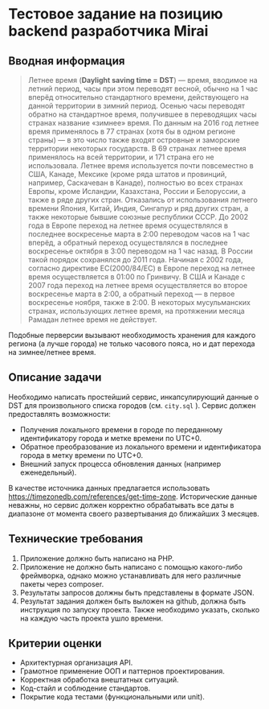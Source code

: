 # Тестовое задание на позицию backend разработчика Mirai

## Вводная информация
>Летнее время (**Daylight saving time = DST**) — время, вводимое на летний период, часы при этом переводят весной, обычно на 1 час вперёд относительно стандартного времени, действующего на данной территории в зимний период. Осенью часы переводят обратно на стандартное время, получившее в переводящих часы странах название «зимнее» время.
По данным на 2016 год летнее время применялось в 77 странах (хотя бы в одном регионе страны) — в это число также входят островные и заморские территории некоторых государств. В 69 странах летнее время применялось на всей территории, и 171 страна его не использовала.
Летнее время используется почти повсеместно в США, Канаде, Мексике (кроме ряда штатов и провинций, например, Саскачеван в Канаде), полностью во всех странах Европы, кроме Исландии, Казахстана, России и Белоруссии, а также в ряде других стран.
Отказались от использования летнего времени Япония, Китай, Индия, Сингапур и ряд других стран, а также некоторые бывшие союзные республики СССР.
До 2002 года в Европе переход на летнее время осуществлялся в последнее воскресенье марта в 2:00 переводом часов на 1 час вперёд, а обратный переход осуществлялся в последнее воскресенье октября в 3:00 переводом на 1 час назад. В России такой порядок сохранялся до 2011 года. Начиная с 2002 года, согласно директиве ЕС(2000/84/EC) в Европе переход на летнее время осуществляется в 01:00 по Гринвичу.
В США и Канаде с 2007 года переход на летнее время осуществляется во второе воскресенье марта в 2:00, а обратный переход — в первое воскресенье ноября, также в 2:00.
В некоторых мусульманских странах, использующих летнее время, на протяжении месяца Рамадан летнее время не действует.

Подобные перверсии вызывают необходимость хранения для каждого региона (а лучше города) не только часового пояса, но и дат перехода на зимнее/летнее время.
## Описание задачи
Необходимо написать простейший сервис, инкапсулирующий данные о DST для произвольного списка городов (см. ```city.sql``` ). Сервис должен предоставлять возможности:
- Получения локального времени в городе по переданному идентификатору города и метке времени по UTC+0.
- Обратное преобразование из локального времени и идентификатора города в метку времени по UTC+0.
- Внешний запуск процесса обновления данных (например еженедельный).

В качестве источника данных предлагается использовать https://timezonedb.com/references/get-time-zone. Исторические данные неважны, но сервис должен корректно обрабатывать все даты в диапазоне от момента своего развертывания до ближайших 3 месяцев.

## Технические требования
1. Приложение должно быть написано на PHP.
2. Приложение не должно быть написано с помощью какого-либо фреймворка, однако можно устанавливать для него различные пакеты через compоser.
3. Результаты запросов должны быть представлены в формате JSON.
4. Результат задания должен быть выложен на github, должна быть инструкция по запуску проекта. Также необходимо указать, сколько на каждую часть проекта ушло времени.

## Критерии оценки
- Архитектурная организация API.
- Грамотное применение ООП и паттернов проектирования.
- Корректная обработка внештатных ситуаций.
- Код-стайл и соблюдение стандартов.
- Покрытие кода тестами (функциональными или unit).